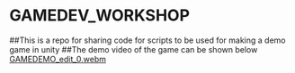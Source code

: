 # GAMEDEV_WORKSHOP
##This is a repo for sharing code for scripts to be used for making a demo game in unity
##The demo video of the game can be shown below
[GAMEDEMO_edit_0.webm](https://user-images.githubusercontent.com/59679369/218179920-3af283d6-62a8-4cb5-8abb-7c55ff6da016.webm)
